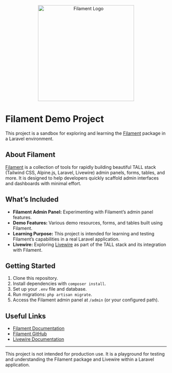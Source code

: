 <p align="center"><a href="https://filamentphp.com" target="_blank"><img src="https://filamentphp.com/build/assets/rocket-0d392ed0.webp" width="300" alt="Filament Logo"></a></p>

# Filament Demo Project

This project is a sandbox for exploring and learning the [Filament](https://filamentphp.com/) package in a Laravel environment.

## About Filament

[Filament](https://filamentphp.com/) is a collection of tools for rapidly building beautiful TALL stack (Tailwind CSS, Alpine.js, Laravel, Livewire) admin panels, forms, tables, and more. It is designed to help developers quickly scaffold admin interfaces and dashboards with minimal effort.

## What’s Included

- **Filament Admin Panel:** Experimenting with Filament’s admin panel features.
- **Demo Features:** Various demo resources, forms, and tables built using Filament.
- **Learning Purpose:** This project is intended for learning and testing Filament’s capabilities in a real Laravel application.
- **Livewire:** Exploring [Livewire](https://laravel-livewire.com/) as part of the TALL stack and its integration with Filament.

## Getting Started

1. Clone this repository.
2. Install dependencies with `composer install`.
3. Set up your `.env` file and database.
4. Run migrations: `php artisan migrate`.
5. Access the Filament admin panel at `/admin` (or your configured path).

## Useful Links

- [Filament Documentation](https://filamentphp.com/docs)
- [Filament GitHub](https://github.com/filamentphp/filament)
- [Livewire Documentation](https://laravel-livewire.com/docs)

---

This project is not intended for production use. It is a playground for testing and understanding the Filament package and Livewire within a Laravel application.
